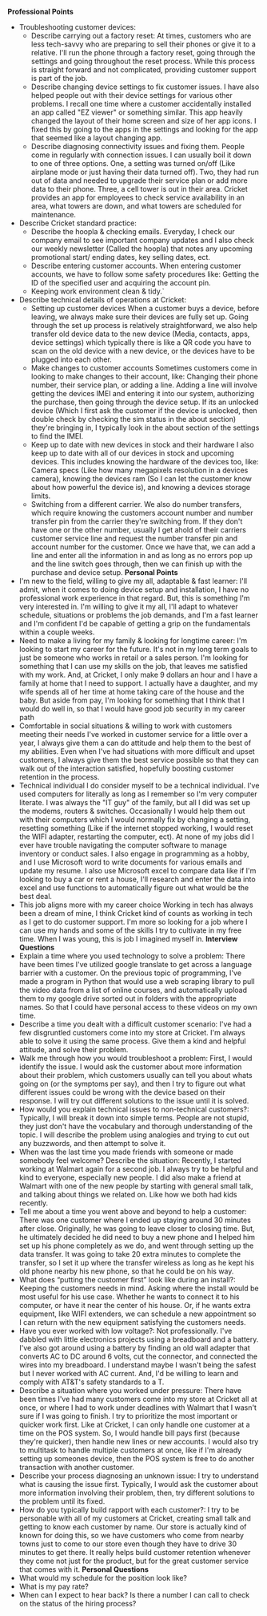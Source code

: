 **Professional Points**
- Troubleshooting customer devices:
	- Describe carrying out a factory reset:
		At times, customers who are less tech-savvy who are preparing to sell their phones or give it to a relative. I'll run the phone through a factory reset, going through the settings and going throughout the reset process. While this process is straight forward and not complicated, providing customer support is part of the job.
	- Describe changing device settings to fix customer issues.
		I have also helped people out with their device settings for various other problems. I recall one time where a customer accidentally installed an app called "EZ viewer" or something similar. This app heavily changed the layout of their home screen and size of her app icons. I fixed this by going to the apps in the settings and looking for the app that seemed like a layout changing app.
	- Describe diagnosing connectivity issues and fixing them.
		People come in regularly with connection issues. I can usually boil it down to one of three options. One, a setting was turned on/off (Like airplane mode or just having their data turned off). Two, they had run out of data and needed to upgrade their service plan or add more data to their phone. Three, a cell tower is out in their area. Cricket provides an app for employees to check service availability in an area, what towers are down, and what towers are scheduled for maintenance.
- Describe Cricket standard practice:
	- Describe the hoopla & checking emails.
		Everyday, I check our company email to see important company updates and I also check our weekly newsletter (Called the hoopla) that notes any upcoming promotional start/ ending dates, key selling dates, ect.
	- Describe entering customer accounts.
		When entering customer accounts, we have to follow some safety procedures like: Getting the ID of the specified user and acquiring the account pin.
	- Keeping work environment clean & tidy.`
- Describe technical details of operations at Cricket:
	- Setting up customer devices
		When a customer buys a device, before leaving, we always make sure their devices are fully set up. Going through the set up process is relatively straightforward, we also help transfer old device data to the new device (Media, contacts, apps, device settings) which typically there is like a QR code you have to scan on the old device with a new device, or the devices have to be plugged into each other.
	- Make changes to customer accounts
		Sometimes customers come in looking to make changes to their account, like: Changing their phone number, their service plan, or adding a line. Adding a line will involve getting the devices IMEI and entering it into our system, authorizing the purchase, then going through the device setup. If its an unlocked device (Which I first ask the customer if the device is unlocked, then double check by checking the sim status in the about section) they're bringing in, I typically look in the about section of the settings to find the IMEI.
	- Keep up to date with new devices in stock and their hardware
		I also keep up to date with all of our devices in stock and upcoming devices. This includes knowing the hardware of the devices too, like: Camera specs (Like how many megapixels resolution in a devices camera), knowing the devices ram (So I can let the customer know about how powerful the device is), and knowing a devices storage limits.
	- Switching from a different carrier.
		We also do number transfers, which require knowing the customers account number and number transfer pin from the carrier they're switching from. If they don't have one or the other number, usually I get ahold of their carriers customer service line and request the number transfer pin and account number for the customer. Once we have that, we can add a line and enter all the information in and as long as no errors pop up and the line switch goes through, then we can finish up with the purchase and device setup.
**Personal Points**
- I'm new to the field, willing to give my all, adaptable & fast learner:
	I'll admit, when it comes to doing device setup and installation, I have no professional work experience in that regard. But, this is something I'm very interested in. I'm willing to give it my all, I'll adapt to whatever schedule, situations or problems the job demands, and I'm a fast learner and I'm confident I'd be capable of getting a grip on the fundamentals within a couple weeks.
- Need to make a living for my family & looking for longtime career:
	I'm looking to start my career for the future. It's not in my long term goals to just be someone who works in retail or a sales person. I'm looking for something that I can use my skills on the job, that leaves me satisfied with my work. And, at Cricket, I only make 9 dollars an hour and I have a family at home that I need to support. I actually have a daughter, and my wife spends all of her time at home taking care of the house and the baby. But aside from pay, I'm looking for something that I think that I would do well in, so that I would have good job security in my career path
- Comfortable in social situations & willing to work with customers meeting their needs
	I've worked in customer service for a little over a year, I always give them a can do attitude and help them to the best of my abilities. Even when I've had situations with more difficult and upset customers, I always give them the best service possible so that they can walk out of the interaction satisfied, hopefully boosting customer retention in the process.
- Technical individual
	I do consider myself to be a technical individual. I've used computers for literally as long as I remember so I'm very computer literate. I was always the "IT guy" of the family, but all I did was set up the modems, routers & switches. Occasionally I would help them out with their computers which I would normally fix by changing a setting, resetting something (Like if the internet stopped working, I would reset the WIFI adapter, restarting the computer, ect). At none of my jobs did I ever have trouble navigating the computer software to manage inventory or conduct sales. I also engage in programming as a hobby, and I use Microsoft word to write documents for various emails and update my resume. I also use Microsoft excel to compare data like if I'm looking to buy a car or rent a house, I'll research and enter the data into excel and use functions to automatically figure out what would be the best deal.
- This job aligns more with my career choice
	Working in tech has always been a dream of mine, I think Cricket kind of counts as working in tech as I get to do customer support. I'm more so looking for a job where I can use my hands and some of the skills I try to cultivate in my free time. When I was young, this is job I imagined myself in.
**Interview Questions**
- Explain a time where you used technology to solve a problem:
	There have been times I've utilized google translate to get across a language barrier with a customer. On the previous topic of programming, I've made a program in Python that would use a web scraping library to pull the video data from a list of online courses, and automatically upload them to my google drive sorted out in folders with the appropriate names. So that I could have personal access to these videos on my own time.
- Describe a time you dealt with a difficult customer scenario:
	I've had a few disgruntled customers come into my store at Cricket. I'm always able to solve it using the same process. Give them a kind and helpful attitude, and solve their problem.
- Walk me through how you would troubleshoot a problem:
	First, I would identify the issue. I would ask the customer about more information about their problem, which customers usually can tell you about whats going on (or the symptoms per say), and then I try to figure out what different issues could be wrong with the device based on their response. I will try out different solutions to the issue until it is solved.
- How would you explain technical issues to non-technical customers?:
	Typically, I will break it down into simple terms. People are not stupid, they just don't have the vocabulary and thorough understanding of the topic. I will describe the problem using analogies and trying to cut out any buzzwords, and then attempt to solve it.
- When was the last time you made friends with someone or made somebody feel welcome? Describe the situation:
	Recently, I started working at Walmart again for a second job. I always try to be helpful and kind to everyone, especially new people. I did also make a friend at Walmart with one of the new people by starting with general small talk, and talking about things we related on. Like how we both had kids recently.
- Tell me about a time you went above and beyond to help a customer:
	There was one customer where I ended up staying around 30 minutes after close. Originally, he was going to leave closer to closing time. But, he ultimately decided he did need to buy a new phone and I helped him set up his phone completely as we do, and went through setting up the data transfer. It was going to take 20 extra minutes to complete the transfer, so I set it up where the transfer wireless as long as he kept his old phone nearby his new phone, so that he could be on his way.
- What does “putting the customer first” look like during an install?:
	Keeping the customers needs in mind. Asking where the install would be most useful for his use case. Whether he wants to connect it to his computer, or have it near the center of his house. Or, if he wants extra equipment, like WIFI extenders, we can schedule a new appointment so I can return with the new equipment satisfying the customers needs.
- Have you ever worked with low voltage?:
	Not professionally. I've dabbled with little electronics projects using a breadboard and a battery. I've also got around using a battery by finding an old wall adapter that converts AC to DC around 6 volts, cut the connector, and connected the wires into my breadboard. I understand maybe I wasn't being the safest but I never worked with AC current. And, I'd be willing to learn and comply with AT&T's safety standards to a T.
- Describe a situation where you worked under pressure:
	There have been times I've had many customers come into my store at Cricket all at once, or where I had to work under deadlines with Walmart that I wasn't sure if I was going to finish. I try to prioritize the most important or quicker work first. Like at Cricket, I can only handle one customer at a time on the POS system. So, I would handle bill pays first (because they're quicker), then handle new lines or new accounts. I would also try to multitask to handle multiple customers at once, like if I'm already setting up someones device, then the POS system is free to do another transaction with another customer.
- Describe your process diagnosing an unknown issue:
	I try to understand what is causing the issue first. Typically, I would ask the customer about more information involving their problem, then, try different solutions to the problem until its fixed.
- How do you typically build rapport with each customer?:
	I try to be personable with all of my customers at Cricket, creating small talk and getting to know each customer by name. Our store is actually kind of known for doing this, so we have customers who come from nearby towns just to come to our store even though they have to drive 30 minutes to get there. It really helps build customer retention whenever they come not just for the product, but for the great customer service that comes with it.
**Personal Questions**
- What would my schedule for the position look like?
- What is my pay rate?
- When can I expect to hear back? Is there a number I can call to check on the status of the hiring process?